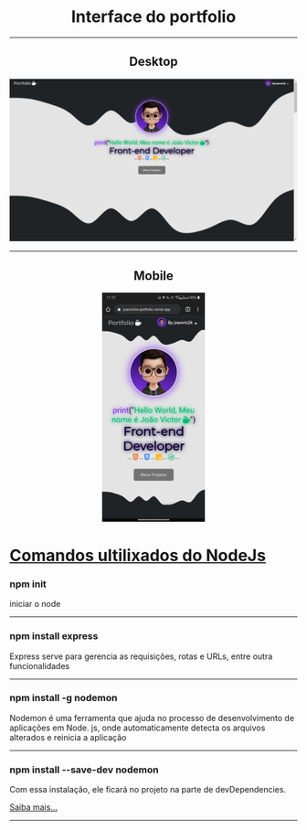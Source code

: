 <div align="center">
  <h1>Interface do portfolio</h1>
  <hr>
  <h2>Desktop</h2>
  <img src="./portfolio-desktop.png">
  <hr>
  <h2>Mobile</h2>
  <img src="./portfolio-smartphone.jpeg" width="180px">
</div>

# <a href="https://nodejs.org/en/about/">Comandos ultilixados do NodeJs</a>
<div>
  <h3>npm init</h3> 
  <p>iniciar o node</p>
</div>
<hr>
<div>
  <h3>npm install express </h3> 
  <p>Express serve para gerencia as requisições, rotas e URLs, entre outra funcionalidades</p>
</div>
<hr>
<div>
  <h3>npm install -g nodemon</h3>
  <p>Nodemon é uma ferramenta que ajuda no processo de desenvolvimento de aplicações em Node. js, onde automaticamente detecta os arquivos alterados e reinicia a aplicação</p>
</div>
<hr>
<div>
  <h3>npm install --save-dev nodemon</h3>
  <p>Com essa instalação, ele ficará no projeto na parte de devDependencies.</p>
</div>
<a href="https://programandosolucoes.dev.br/2021/04/27/configurar-utilizar-nodemon/">Saiba mais...</a>
<hr>
